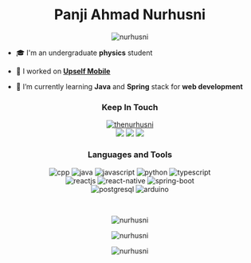 <h1 align="center" font-weight"bold">Panji Ahmad Nurhusni</h1>

<p align="center"> <img src="https://komarev.com/ghpvc/?username=nurhusni&style=flat&label=Profile+Views" alt="nurhusni" /> </p>

- 🎓 I'm an undergraduate **physics** student

- 🔭 I worked on **[Upself Mobile](https://github.com/Upself-ID/upself-mobile)**

- 🌱 I’m currently learning **Java** and **Spring** stack for **web development**

<h3 align="center">Keep In Touch</h3>
<p align="center">
    <a href="https://twitter.com/thenurhusni" target="blank"><img src="https://img.shields.io/twitter/follow/thenurhusni?logo=twitter&style=for-the-badge" alt="thenurhusni" /></a> </br>
    <a href="mailto:apanji6399@gmail.com"><img src="https://img.shields.io/badge/Gmail-D14836?style=for-the-badge&logo=gmail&logoColor=white" /></a>
    <a href="https://www.linkedin.com/in/panjiahmadn/"><img src="https://img.shields.io/badge/LinkedIn-0077B5?style=for-the-badge&logo=linkedin&logoColor=white" /></a>
    <a href="https://t.me/thenurhusni"><img src="https://img.shields.io/badge/Telegram-2CA5E0?style=for-the-badge&logo=telegram&logoColor=white" /></a>

</p>

<h3 align="center">Languages and Tools</h3>
<p align="center"> 
    <!-- Programming Languages -->
    <img src="https://img.shields.io/badge/C%2B%2B-00599C?style=for-the-badge&logo=c%2B%2B&logoColor=white" alt="cpp">
    <img src="https://img.shields.io/badge/Java-ED8B00?style=for-the-badge&logo=java&logoColor=white" alt="java"/>
    <img src="https://img.shields.io/badge/JavaScript-323330?style=for-the-badge&logo=javascript&logoColor=F7DF1E" alt="javascript"/>
    <img src="https://img.shields.io/badge/Python-3776AB?style=for-the-badge&logo=python&logoColor=white" alt="python"/>
    <img src="https://img.shields.io/badge/TypeScript-007ACC?style=for-the-badge&logo=typescript&logoColor=white" alt="typescript"/>
    </br>
    <!-- Frameworks -->
    <img src="https://img.shields.io/badge/React-20232A?style=for-the-badge&logo=react&logoColor=61DAFB" alt="reactjs"/>
    <img src="https://img.shields.io/badge/React_Native-20232A?style=for-the-badge&logo=react&logoColor=61DAFB" alt="react-native"/>
    <img src="https://img.shields.io/badge/Spring_Boot-F2F4F9?style=for-the-badge&logo=spring-boot" alt="spring-boot">
    </br>
    <!-- Database -->
    <img src="https://img.shields.io/badge/PostgreSQL-316192?style=for-the-badge&logo=postgresql&logoColor=white" alt="postgresql">
    <!-- Others -->
    <img src="https://img.shields.io/badge/Arduino-00979D?style=for-the-badge&logo=Arduino&logoColor=white" alt="arduino">
</p>

</br>

<p align="center">
    <img align="center" src="https://github-readme-stats.vercel.app/api?username=nurhusni&show_icons=true&locale=en&include_all_commits=true&theme=onedark&hide_border=true&count_private=true" alt="nurhusni" />
</p>

<p align="center">
    <img align="center" src="https://github-readme-stats.vercel.app/api/top-langs/?username=nurhusni&show_icons=true&locale=en&layout=compact&theme=onedark&hide_border=true&langs_count=10" alt="nurhusni" />
</p>

<p align="center">
    <img align="center" src="https://github-readme-streak-stats.herokuapp.com/?user=nurhusni&theme=onedark&hide_border=true" alt="nurhusni" />
</p>
